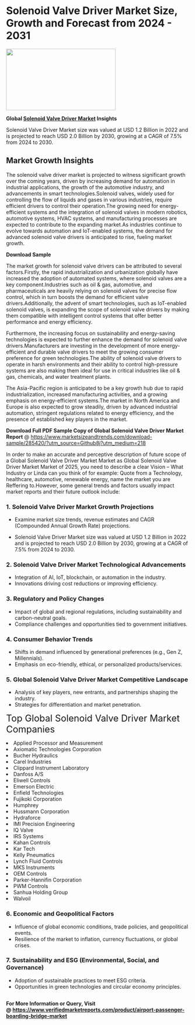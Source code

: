 <H1>Solenoid Valve Driver Market Size, Growth and Forecast from 2024 - 2031</H1><img class="aligncenter size-medium wp-image-584254" src="https://thirdeyenews.in/wp-content/uploads/2024/09/Global-Market-Research-300x168.jpeg" alt="" width="300" height="168" /><p><strong>Global&nbsp;<a href="https://www.marketsizeandtrends.com/download-sample/285420/?utm_source=Github8j?utm_medium=218">Solenoid Valve Driver Market</a> Insights</strong></p><p>Solenoid Valve Driver Market size was valued at USD 1.2 Billion in 2022 and is projected to reach USD 2.0 Billion by 2030, growing at a CAGR of 7.5% from 2024 to 2030.</p><p><h2>Market Growth Insights</h2> <p>The solenoid valve driver market is projected to witness significant growth over the coming years, driven by increasing demand for automation in industrial applications, the growth of the automotive industry, and advancements in smart technologies.Solenoid valves, widely used for controlling the flow of liquids and gases in various industries, require efficient drivers to control their operation.The growing need for energy-efficient systems and the integration of solenoid valves in modern robotics, automotive systems, HVAC systems, and manufacturing processes are expected to contribute to the expanding market.As industries continue to evolve towards automation and IoT-enabled systems, the demand for advanced solenoid valve drivers is anticipated to rise, fueling market growth.</p> <p><strong>Download Sample</strong></p> <p>The market growth for solenoid valve drivers can be attributed to several factors.Firstly, the rapid industrialization and urbanization globally have increased the adoption of automated systems, where solenoid valves are a key component.Industries such as oil & gas, automotive, and pharmaceuticals are heavily relying on solenoid valves for precise flow control, which in turn boosts the demand for efficient valve drivers.Additionally, the advent of smart technologies, such as IoT-enabled solenoid valves, is expanding the scope of solenoid valve drivers by making them compatible with intelligent control systems that offer better performance and energy efficiency.</p> <p>Furthermore, the increasing focus on sustainability and energy-saving technologies is expected to further enhance the demand for solenoid valve drivers.Manufacturers are investing in the development of more energy-efficient and durable valve drivers to meet the growing consumer preference for green technologies.The ability of solenoid valve drivers to operate in harsh environments and their ability to control high-pressure systems are also making them ideal for use in critical industries like oil & gas, chemicals, and water treatment plants.</p> <p>The Asia-Pacific region is anticipated to be a key growth hub due to rapid industrialization, increased manufacturing activities, and a growing emphasis on energy-efficient systems.The market in North America and Europe is also expected to grow steadily, driven by advanced industrial automation, stringent regulations related to energy efficiency, and the presence of established key players in the market.</p> <p><span class=""><strong>Download Full PDF Sample Copy of Global Solenoid Valve Driver Market Report</strong> @ <a href="https://www.marketsizeandtrends.com/download-sample/285420/?utm_source=Github8j?utm_medium=218" target="_blank">https://www.marketsizeandtrends.com/download-sample/285420/?utm_source=Github8j?utm_medium=218</a></span></p><p>In order to make an accurate and perceptive description of future scope of a Global&nbsp;Solenoid Valve Driver Market Market as Global&nbsp;Solenoid Valve Driver Market Market of 2025, you need to describe a clear Vision &ndash; What Industry or Linda can you think of for example: Quote from a Technology, healthcare, automotive, renewable energy, name the market you are Reffering to.However, some general trends and factors usually impact market reports and their future outlook include:</p><h3>1.&nbsp;<strong>Solenoid Valve Driver Market Growth Projections</strong></h3><ul><li>Examine market size trends, revenue estimates and CAGR (Compounded Annual Growth Rate) projections.</li><li><p>Solenoid Valve Driver Market size was valued at USD 1.2 Billion in 2022 and is projected to reach USD 2.0 Billion by 2030, growing at a CAGR of 7.5% from 2024 to 2030.</p></li></ul><h3>2.&nbsp;<strong>Solenoid Valve Driver Market Technological Advancements</strong></h3><ul><li>Integration of AI, IoT, blockchain, or automation in the industry.</li><li>Innovations driving cost reductions or improving efficiency.</li></ul><h3>3.&nbsp;<strong>Regulatory and Policy Changes</strong></h3><ul><li>Impact of global and regional regulations, including sustainability and carbon-neutral goals.</li><li>Compliance challenges and opportunities tied to government initiatives.</li></ul><h3>4.&nbsp;<strong>Consumer Behavior Trends</strong></h3><ul><li>Shifts in demand influenced by generational preferences (e.g., Gen Z, Millennials).</li><li>Emphasis on eco-friendly, ethical, or personalized products/services.</li></ul><h3>5.&nbsp;<strong>Global Solenoid Valve Driver Market Competitive Landscape</strong></h3><ul><li>Analysis of key players, new entrants, and partnerships shaping the industry.</li><li>Strategies for differentiation and market penetration.</li></ul><p data-pm-slice="1 1 []"><span style="color: inherit; font-family: inherit; font-size: 25px;">Top Global Solenoid Valve Driver Market Companies</span></p><div class="" data-test-id=""><p><li>Applied Processor and Measurement</li><li> Axiomatic Technologies Corporation</li><li> Bucher Hydraulics</li><li> Carel Industries</li><li> Clippard Instrument Laboratory</li><li> Danfoss A/S</li><li> Eliwell Controls</li><li> Emerson Electric</li><li> Enfield Technologies</li><li> Fujikoki Corporation</li><li> Humphrey</li><li> Hussmann Corporation</li><li> Hydraforce</li><li> IMI Precision Engineering</li><li> IQ Valve</li><li> IRS Systems</li><li> Kahan Controls</li><li> Kar Tech</li><li> Kelly Pneumatics</li><li> Lynch Fluid Controls</li><li> MKS Instruments</li><li> OEM Controls</li><li> Parker-Hannifin Corporation</li><li> PWM Controls</li><li> Sanhua Holding Group</li><li> Walvoil</li></p></div><h3>6.&nbsp;<strong>Economic and Geopolitical Factors</strong></h3><ul><li>Influence of global economic conditions, trade policies, and geopolitical events.</li><li>Resilience of the market to inflation, currency fluctuations, or global crises.</li></ul><h3>7.&nbsp;<strong>Sustainability and ESG (Environmental, Social, and Governance)</strong></h3><ul><li>Adoption of sustainable practices to meet ESG criteria.</li><li>Opportunities in green technologies and circular economy principles.</li></ul><h2><strong style="font-size: 14px;">For More Information or Query, Visit @&nbsp;</strong><a style="background-color: #ffffff; font-size: 14px;" href="https://www.marketsizeandtrends.com/report/solenoid-valve-driver-market/" target="_blank">https://www.verifiedmarketreports.com/product/airport-passenger-boarding-bridge-market</a></h2>